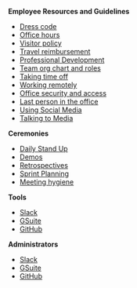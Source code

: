 **Employee Resources and Guidelines**

* [Dress code](dresscode.md)
* [Office hours](officehours.md)
* [Visitor policy](visitorpolicy.md)
* [Travel reimbursement](Travelreimbursement.md)
* [Professional Development](Professionaldevelopment.md)
* [Team org chart and roles](org.md)
* [Taking time off](timeoff.md)
* [Working remotely](workingremotely.md)
* [Office security and access](officeaccess.md)
* [Last person in the office](lastpersontoleave.md)
* [Using Social Media](socialmedia.md)
* [Talking to Media](talkmedia.md)

**Ceremonies**

* [Daily Stand Up](DailyStandup.md)
* [Demos](Demos.md)
* [Retrospectives](Retros.md)
* [Sprint Planning](Planning.md)
* [Meeting hygiene](Meetinghygiene.md)

**Tools**

* [Slack](SLACK-USERS.md)
* [GSuite](GSuite-USERS.md)
* [GitHub](GitHub-USERS.md)

**Administrators**

* [Slack](SLACK-Admin.md)
* [GSuite](GSuite-Admin.md)
* [GitHub](GitHub-Admin.md)
